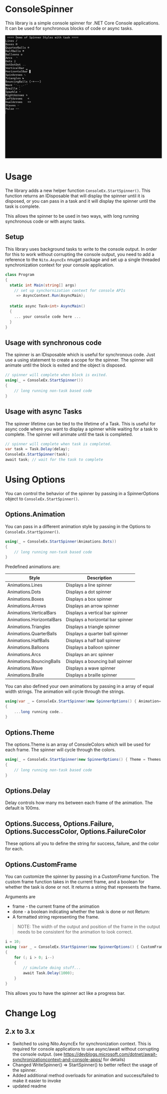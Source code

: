 ﻿# ConsoleSpinner
This library is a simple console spinner for .NET Core Console applications. It can be used for synchronous blocks of code or async tasks.  

![demo.gif](https://raw.githubusercontent.com/tomlm/ConsoleSpinner/main/demo.gif)

# Usage 
The library adds a new helper function ```ConsoleEx.StartSpinner()```.  This function returns an IDisposable that will display the spinner until it is disposed, 
or you can pass in a task and it will display the spinner until the task is complete.

This allows the spinner to be used in two ways, with long running synchronous code or with async tasks.

## Setup
This library uses background tasks to write to the console output. In order for this to work
without corrupting the console output, you need to add a reference to the ```Nito.AsyncEx``` nnuget package and set up a single threaded synchronization context for your console application.

```csharp
class Program
{
  static int Main(string[] args)
    // set up synchornization context for console APIs
     => AsyncContext.Run(AsyncMain);

  static async Task<int> AsyncMain()
  {
    ... your console code here ...
  }
}
```

## Usage with synchronous code
The spinner is an IDisposable which is useful for synchronous code. Just use a using statement to create a scope for the spinner. The spinner will animate until the block is exited and the object is disposed.

```csharp	
// spinner will complete when block is exited.
using(_ = ConsoleEx.StartSpinner())
{
	// long running non-task based code 
}
```

## Usage with async Tasks
The spinner lifetime can be tied to the lifetime of a Task. This is useful for async code where you want to display a spinner while waiting for a task to complete. The spinner will animate until the task is completed. 

```csharp
// spinner will complete when task is completed.
var task = Task.Delay(delay);
ConsoleEx.StartSpinner(task);
await task; // wait for the task to complete
```

# Using Options
You can control the behavior of the spinner by passing in a SpinnerOptions object to ```ConsoleEx.StartSpinner()```.    

## Options.Animation
You can pass in a different animation style by passing in the Options to ```ConsoleEx.StartSpinner()```.
```csharp	
using(_ = ConsoleEx.StartSpinner(Animations.Dots))
{
	// long running non-task based code 
}
```

Predefined animations are:

| Style | Description | 
| ----- | ----------- | 
| Animations.Lines | Displays a line spinner | 
| Animations.Dots | Displays a dot spinner | 
| Animations.Boxes| Displays a box spinner | 
| Animations.Arrows | Displays an arrow spinner | 
| Animations.VerticalBars | Displays a vertical bar spinner | 
| Animations.HorizontalBars | Displays a horizontal bar spinner | 
| Animations.Triangles | Displays a triangle spinner | 
| Animations.QuarterBalls | Displays a quarter ball spinner | 
| Animations.HalfBalls | Displays a half ball spinner | 
| Animations.Balloons | Displays a balloon spinner | 
| Animations.Arcs | Displays an arc spinner | 
| Animations.BouncingBalls | Displays a bouncing ball spinner | 
| Animations.Wave | Displays a wave spinner |
| Animations.Braille | Displays a braille spinner | 

You can also defined your own animations by passing in a array of equal width strings. The animation will cycle through the strings.  

```csharp
using(var _ = ConsoleEx.StartSpinner(new SpinnerOptions() { Animation= new [] { "`  ", "`` ", "```", " ``", "  `", "   "}))
{
	...long running code..
}
```


## Options.Theme
The options.Theme is an array of ConsoleColors which will be used for each frame.  The spinner will cycle through the colors.  
```csharp
using(_ = ConsoleEx.StartSpinner(new SpinnerOptions() { Theme = Themes.RedWhiteBlue }))
{
	// long running non-task based code 
}
```

## Options.Delay
Delay controls how many ms between each frame of the animation.  The default is 100ms.

## Options.Success, Options.Failure, Options.SuccessColor, Options.FailureColor
These options all you to define the string for success, failure, and the color for each.  


## Options.CustomFrame
You can customize the spinner by passing in a *CustomFrame* function. The custom frame function takes in the current frame, and a boolean for whether the task is done or not. 
It returns a string that represents the frame. 

Arguments are
* frame - the current frame of the animation
* done - a boolean indicating whether the task is done or not
Return:
* A formatted string representing the frame. 

> NOTE: The width of the output and position of the frame in the output needs to be consistent for the animation to look correct.

```csharp
i = 10;
using (var _ = ConsoleEx.StartSpinner(new SpinnerOptions() { CustomFrame: (frame, done) => $"{frame} Counter: {i} " }))
{
    for (; i > 0; i--)
    {
        // simulate doing stuff...
        await Task.Delay(1000);
    }
}
```

This allows you to have the spinner act like a progress bar.

# Change Log
## 2.x to 3.x
* Switched to using Nito.AsyncEx for synchronization context. This is required for console applications to use async/await without corrupting the console output. (see https://devblogs.microsoft.com/dotnet/await-synchronizationcontext-and-console-apps/ for details)
* Changed WriteSpinner() => StartSpinner() to better reflect the usage of the spinner.
* Added additional method overloads for animation and success/failed to make it easier to invoke 
* updated readme